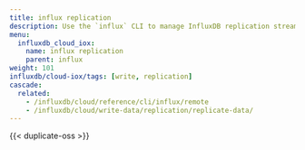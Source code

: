 ```yaml
---
title: influx replication
description: Use the `influx` CLI to manage InfluxDB replication streams.
menu:
  influxdb_cloud_iox:
    name: influx replication
    parent: influx
weight: 101
influxdb/cloud-iox/tags: [write, replication]
cascade:
  related:
    - /influxdb/cloud/reference/cli/influx/remote
    - /influxdb/cloud/write-data/replication/replicate-data/
---
```


{{< duplicate-oss >}}
